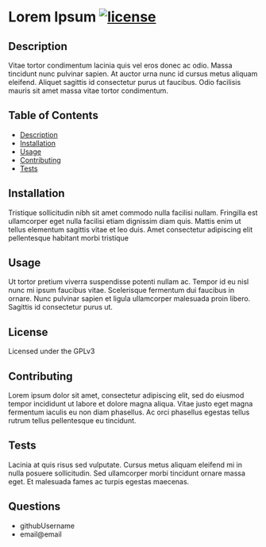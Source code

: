 # Lorem Ipsum [![license](https://img.shields.io/badge/license-GPLv3-blue)](https://shields.io)

  ## Description 
  Vitae tortor condimentum lacinia quis vel eros donec ac odio. Massa tincidunt nunc pulvinar sapien. At auctor urna nunc id cursus metus aliquam eleifend. Aliquet sagittis id consectetur purus ut faucibus. Odio facilisis mauris sit amet massa vitae tortor condimentum.

  ## Table of Contents
   - [Description](#description)
   - [Installation](#installation)
   - [Usage](#usage)
   - [Contributing](#contributing)
   - [Tests](#tests)

  ## Installation
  Tristique sollicitudin nibh sit amet commodo nulla facilisi nullam. Fringilla est ullamcorper eget nulla facilisi etiam dignissim diam quis. Mattis enim ut tellus elementum sagittis vitae et leo duis. Amet consectetur adipiscing elit pellentesque habitant morbi tristique

  ## Usage
  Ut tortor pretium viverra suspendisse potenti nullam ac. Tempor id eu nisl nunc mi ipsum faucibus vitae. Scelerisque fermentum dui faucibus in ornare. Nunc pulvinar sapien et ligula ullamcorper malesuada proin libero. Sagittis id consectetur purus ut.

  ## License
  Licensed under the GPLv3

  ## Contributing
  Lorem ipsum dolor sit amet, consectetur adipiscing elit, sed do eiusmod tempor incididunt ut labore et dolore magna aliqua. Vitae justo eget magna fermentum iaculis eu non diam phasellus. Ac orci phasellus egestas tellus rutrum tellus pellentesque eu tincidunt.

  ## Tests
  Lacinia at quis risus sed vulputate. Cursus metus aliquam eleifend mi in nulla posuere sollicitudin. Sed ullamcorper morbi tincidunt ornare massa eget. Et malesuada fames ac turpis egestas maecenas. 

  ## Questions
   - githubUsername
   - email@email

